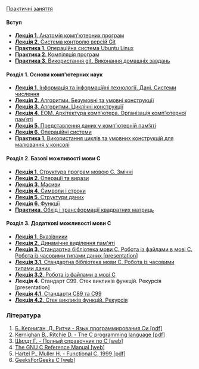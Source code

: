 [Практичні заняття](https://docs.google.com/document/d/1A4-CK2EEMZAbHu6mkFSG_aKASl-iDv8tIf2UF2bilD4/edit?usp=sharing)

#### Вступ

-   [__Лекція 1__. Анатомія комп'ютерних програм](https://docs.google.com/document/d/1upRTun9e4kJffITZFq6NISOiKZhzQ_e2FCxrTMDmsnc/edit?usp=sharing)
-   [__Лекція 2__. Система контролю версій Git](https://docs.google.com/document/d/1iYxFxjd6LCIGjROghHk6KAA-DmihmYoMRnmg9frEy94/edit?usp=sharing)
-   [__Практика 1__. Операційна система Ubuntu Linux](https://docs.google.com/document/d/1JaZVV6_QryMq6yCK0pUE38Dc7azp_GhBWtGxvaYBk5Q/edit?usp=sharing)
-   [__Практика 2__. Компіляція програм](https://docs.google.com/document/d/1H5W8cj1l9j4eVTJj871_3noV5Uuxd_qPIY-9EZI5UQc/edit?usp=sharing)
-   [__Практика 3__. Використання git. Виконання домашніх завдань](https://docs.google.com/document/d/1J8DbQ2kn__FKD2dHHyzLpIe4gz3RuNuzvTVNnu0mdZY/edit?usp=sharing)

#### Розділ 1. Основи комп'ютерних наук

-   [__Лекція 1__. Інформація та інформаційні технології. Дані. Системи
    числення](https://docs.google.com/document/d/1i1ndEyZ6OrMue4QuV0eppiEcidgmm1u0x56FDx9eN5c/edit?usp=sharing)
-   [__Лекція 2__. Алгоритми. Безумовні та умовні
    конструкції](https://docs.google.com/document/d/1PmUllsWngHpd8BFGrBnIpooI5VdWWxWq2IYcn5qRUY8/edit?usp=sharing)
-   [__Лекція 3__. Алгоритми. Циклічні
    конструкції](https://docs.google.com/document/d/12wYgeWfLkiFkVb4tbt-JnMwxWCLiD8EZj05A63f3KEY/edit?usp=sharing)
-   [__Лекція 4__. ЕОМ. Архітектура комп’ютера. Організація комп’ютерної
    пам’яті](https://docs.google.com/document/d/1dYTmerjpkVrSo0nK-vtVuUMA6TO_18DKG2ghqRtLqbw/edit?usp=sharing)
-   [__Лекція 5__. Представлення даних у комп’ютерній
    пам’яті](https://docs.google.com/document/d/1-0foDUOfWb0gFDmPGHTbHhLwItNq473m0r5DUAm1FPs/edit?usp=sharing)
-   [__Лекція 6__. Операційні
    системи](https://docs.google.com/document/d/1wKvvU5tXSOyxudQL4zMQ_qt7C3WO7y4zxixxNpd7D3o/edit?usp=sharing)
-   [__Практика 1__. Використання циклів та умовних конструкцій для малювання у консолі](https://docs.google.com/document/d/1L4ZMCn4xat64OYzhhHUpt90LJfeTKMqcuaZDLBszGd0/edit?usp=sharing)

#### Розділ 2. Базові можливості мови С

-   [__Лекція 1__. Структура програм мовою С. Змінні](https://docs.google.com/document/d/1K2QaDmNjokKRm2ft4oCRhdPoSIn6aC9ReFXsknHjmzw/edit?usp=sharing)
-   [__Лекція 2__. Операції та вирази](https://docs.google.com/document/d/1QPV6xc_mK4lxfLfA-7NZeYU-P8XsO4fHN_LfE_3pPh0/edit?usp=sharing)
-   [__Лекція 3__. Масиви](https://docs.google.com/document/d/180QGY8Ffg22r0VIGwmkB9_XSsf3rLLvLG3YsEh8a2qQ/edit?usp=sharing)
-   [__Лекція 4__. Символи і строки](https://docs.google.com/document/d/1XTXErCCiWfwdkxrRGqSvir0XExS37M1b1iVlgqes550/edit?usp=sharing)
-   [__Лекція 5__. Структури даних](https://docs.google.com/document/d/1lVKhSLSnSCNLz8c6AYkQDqGq9JvFadk8i1uYc2RWKLU/edit?usp=sharing)
-   [__Лекція 6__. Функції](https://docs.google.com/document/d/1taRudyWhXwB_LcsSylt-ujQ_ocat3FcN2rJy-RPVLHU/edit?usp=sharing)
-   [__Практика__. Обхід і трансформації квадратних матриць](https://docs.google.com/document/d/1_mX4buYe1NzUftZQyzQfr0xMJNFABi0Na-e4L1mXziA/edit?usp=sharing)

#### Розділ 3. Додаткові можливості мови С

-   [__Лекція 1__. Вказівники](https://docs.google.com/document/d/1GxvGRqBOryZ9Vvip5BQM1wKf0oDmexYuVexh8ALL2Wk/edit?usp=sharing)
-   [__Лекція 2__. Динамічне виділення пам'яті](https://docs.google.com/document/d/1ovwOnHQ65NE8qaKG_iOgvoQUhxxGsNTxgDAqo26vxS0/edit?usp=sharing)
-   [__Лекція 3__. Стандартна бібліотека мови С. Робота із файлами в мові С. Робота із часовими типами даних [presentation]](https://docs.google.com/presentation/d/1fdtbAMbqdwGzmxjmXBZAXJGwgS7w32dpXZMmN1xrgGM/edit?usp=sharing)
-   [__Лекція 3.1__. Стандартна бібліотека мови С. Робота із часовими типами даних](https://docs.google.com/document/d/1LrZVptW6VZFN944kjjqx5VCP1H5zGvJcgjTPbNQl9Sk/edit?usp=sharing)
-   [__Лекція 3.2__. Робота із файлами в мові С](https://docs.google.com/document/d/1PbAH9_Iwva7zG72Qds-iTyMhjMxTpgkBic-xTRa4LYE/edit?usp=sharing)
-   __Лекція 4__. Стандарт С99. Стек викликів функцій. Рекурсія [presentation]
-   [__Лекція 4.1__. Стандарти С89 та С99](https://docs.google.com/document/d/1CrqE4jYhdI0sUMYmDgIoWP302_hJ-8zLEx2p_OKxpSo/edit?usp=sharing)
-   [__Лекція 4.2__. Стек викликів функцій. Рекурсія](https://docs.google.com/document/d/1pl0YIU1rx3WcaX3mQT8aLKy1DVHHzuD5aWxnmVRnv5w/edit?usp=sharing)

### Література

1.  [Б. Керниган, Д. Ритчи - Язык программирования Си
    [pdf]](http://studrada.fpm.kpi.ua/archive/Kernigan,Pichi-C-programming.pdf)
2.  [Kernighan B., Ritchie D. - The C programming language
    [pdf]](https://hassanolity.files.wordpress.com/2013/11/the_c_programming_language_2.pdf)
3.  [Шилдт Г. - Полный справочник по C
    [web]](http://lord-n.narod.ru/download/books/walla/programming/Spr_po_C/main.htm)
4.  [The GNU C Reference Manual
    [web]](http://www.gnu.org/software/gnu-c-manual/gnu-c-manual.html)
5.  [Hartel P., Muller H. - Functional C, 1999
    [pdf]](http://eprints.eemcs.utwente.nl/1077/02/book.pdf)
6.  [GeeksForGeeks C [web]](http://www.geeksforgeeks.org/c/)

